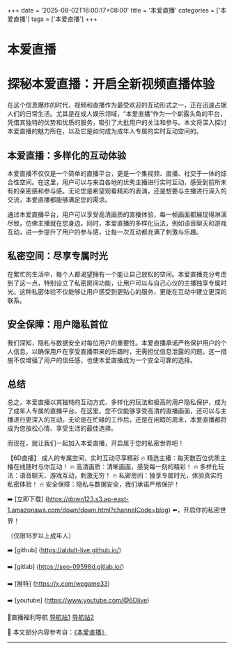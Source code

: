+++
date = '2025-08-02T16:00:17+08:00'
title = '本爱直播'
categories = ['本爱直播']
tags = ['本爱直播']
+++

# 本爱直播

# 探秘本爱直播：开启全新视频直播体验

在这个信息爆炸的时代，视频和直播作为最受欢迎的互动形式之一，正在迅速占据人们的日常生活。尤其是在成人娱乐领域，“本爱直播”作为一个崭露头角的平台，凭借其独特的优势和优质的服务，吸引了大批用户的关注和参与。本文将深入探讨本爱直播的魅力所在，以及它是如何成为成年人专属的实时互动空间的。

## 本爱直播：多样化的互动体验

本爱直播不仅仅是一个简单的直播平台，更是一个集视频、直播、社交于一体的综合性空间。在这里，用户可以与来自各地的优秀主播进行实时互动，感受到前所未有的亲密感和参与感。无论您是希望观看精彩的表演，还是想要与主播进行深入的交流，本爱直播都能够满足您的需求。

通过本爱直播平台，用户可以享受高清画质的直播体验，每一帧画面都展现得淋漓尽致，仿佛主播就在您身边。同时，本爱直播的多样化玩法，例如语音聊天和游戏互动，进一步提升了用户的参与感，让每一次互动都充满了刺激与乐趣。

## 私密空间：尽享专属时光

在繁忙的生活中，每个人都渴望拥有一个能让自己放松的空间。本爱直播充分考虑到了这一点，特别设立了私密房间功能，让用户可以与自己心仪的主播独享专属时光。这种私密体验不仅能够让用户感受到更贴心的服务，更能在互动中建立更深的联系。

## 安全保障：用户隐私首位

我们深知，隐私与数据安全对每位用户的重要性。本爱直播承诺严格保护用户的个人信息，以确保用户在享受直播带来的乐趣时，无需担忧信息泄露的问题。这一措施不仅增强了用户的信任感，也使本爱直播成为一个安全可靠的选择。

## 总结

总之，本爱直播以其独特的互动方式、多样化的玩法和极高的用户隐私保护，成为了成年人专属的直播平台。在这里，您不仅能够享受高清的直播画面，还可以与主播进行更深入的互动。无论是在忙碌的工作后，还是在闲暇的周末，本爱直播都将成为您放松心情、享受生活的最佳选择。

而现在，就让我们一起加入本爱直播，开启属于您的私密世界吧！

【6D直播】
成人的专属空间，实时互动尽享精彩
🔥 精选主播：每天数百位优质主播在线随时与你互动！
🔥 高清画质：清晰画面，感受每一刻的精彩！
🔥 多样化玩法：语音聊天、游戏互动，刺激无穷！
🔥 私密房间：独享专属时光，体验真实的私密体验！
🔥 安全保障：隐私与数据安全，我们承诺严格保护！

➡️ [立即下载] (https://down123.s3.ap-east-1.amazonaws.com/down/down.html?channelCode=blog) ⬅️，开启你的私密世界！

（仅限18岁以上成年人）

➡️ [github] (https://aldult-live.github.io/)

➡️ [gitlab] (https://seo-09598d.gitlab.io/)

➡️ [推特] (https://x.com/wegame33)

➡️ [youtube] (https://www.youtube.com/@6Dlive)

🔞直播福利导航 [导航站1](https://webstack-86085a.gitlab.io/) [导航站2](https://onlygit123-2.github.io/)


📘 本文部分内容参考自：[《本爱直播》](https://github.com/bantangzhibo66688/live)

---
